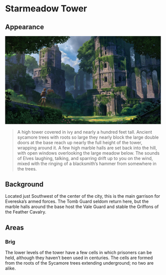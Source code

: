 # Starmeadow Tower
## Appearance
![adventure_awaits_by_sucdeportocale_dext97a-fullview.jpg](../../locations/evereska/adventure_awaits_by_sucdeportocale_dext97a-fullview.jpg)
> A high tower covered in ivy and nearly a hundred feet tall. Ancient sycamore trees with roots so large they nearly block the large double doors at the base reach up nearly the full height of the tower, wrapping around it. A few high marble halls are set back into the hill, with open windows overlooking the large meadow below. The sounds of Elves laughing, talking, and sparring drift up to you on the wind, mixed with the ringing of a blacksmith’s hammer from somewhere in the trees.
## Background
Located just Southwest of the center of the city, this is the main garrison for Evereska’s armed forces. The Tomb Guard seldom return here, but the marble halls around the base host the Vale Guard and stable the Griffons of the Feather Cavalry.

## Areas
### Brig
The lower levels of the tower have a few cells in which prisoners can be held, although they haven’t been used in centuries. The cells are formed from the roots of the Sycamore trees extending underground; no two are alike.

